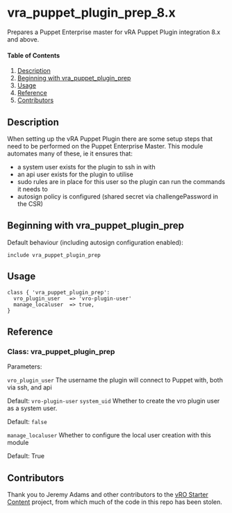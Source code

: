 
# vra_puppet_plugin_prep_8.x

Prepares a Puppet Enterprise master for vRA Puppet Plugin integration 8.x and above.

#### Table of Contents

1. [Description](#description)
2. [Beginning with vra_puppet_plugin_prep](#beginning-with-vra_puppet_plugin_prep)
3. [Usage](#usage)
4. [Reference](#reference)
6. [Contributors](#contributors)

## Description

When setting up the vRA Puppet Plugin there are some setup steps that need to be performed on the Puppet Enterprise Master. This module automates many of these, ie it ensures that:

- a system user exists for the plugin to ssh in with
- an api user exists for the plugin to utilise
- sudo rules are in place for this user so the plugin can run the commands it needs to
- autosign policy is configured (shared secret via challengePassword in the CSR)


## Beginning with vra_puppet_plugin_prep

Default behaviour (including autosign configuration enabled):

```
include vra_puppet_plugin_prep
```

## Usage

```puppet
class { 'vra_puppet_plugin_prep':
  vro_plugin_user   => 'vro-plugin-user'
  manage_localuser  => true,
}
```

## Reference

### Class: vra_puppet_plugin_prep

Parameters:

`vro_plugin_user`
The username the plugin will connect to Puppet with, both via ssh, and api

Default: `vro-plugin-user`
`system_uid`
Whether to create the vro plugin user as a system user.

Default: `false`


`manage_localuser`
Whether to configure the local user creation with this module

Default: True


## Contributors

Thank you to Jeremy Adams and other contributors to the [vRO Starter Content](https://github.com/puppetlabs/puppet-vro-starter_content) project, from which much of the code in this repo has been stolen.
